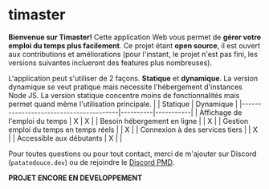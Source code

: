 # timaster

**Bienvenue sur Timaster!** Cette application Web vous permet de **gérer votre emploi du temps plus facilement**. Ce projet étant **open source**, il est ouvert aux contributions et améliorations (pour l'instant, le projet n'est pas fini, les versions suivantes inclueront des features plus nombreuses).</br>

L'application peut s'utiliser de 2 façons. **Statique** et **dynamique**. La version dynamique se veut pratique mais necessite l'hébergement d'instances Node JS. La version statique concentre moins de fonctionnalités mais permet quand même l'utilisation principale.
|                                        | Statique | Dynamique |
|----------------------------------------|----------|-----------|
| Affichage de l'emploi du temps         | X        | X         |
| Besoin hébergement en ligne            |          | X         |
| Gestion emploi du temps en temps réels |          | X         |
| Connexion à des services tiers         |          | X         |
| Accessible aux débutants               | X        |           |

Pour toutes questions ou pour tout contact, merci de m'ajouter sur Discord (`patatedouce.dev`) ou de rejoindre le [Discord PMD](https://discord.pmdapp.fr).

**PROJET ENCORE EN DEVELOPPEMENT**
